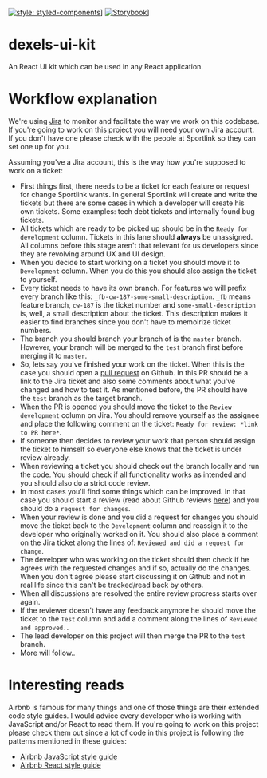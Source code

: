 [![style: styled-components](https://img.shields.io/badge/style-%F0%9F%92%85%20styled--components-orange.svg?colorB=daa357&colorA=db748e)](https://github.com/styled-components/styled-components)]
[![Storybook](https://cdn.jsdelivr.net/gh/storybookjs/brand@master/badge/badge-storybook.svg)](link-to-site)]

# dexels-ui-kit
An React UI kit which can be used in any React application.

# Workflow explanation

We're using [Jira](https://jira.sportlink.nl/) to monitor and facilitate the way we work on this codebase. If you're going to work on this project you will need your own Jira account. If you don't have one please check with the people at Sportlink so they can set one up for you.

Assuming you've a Jira account, this is the way how you're supposed to work on a ticket:

- First things first, there needs to be a ticket for each feature or request for change Sportlink wants. In general Sportlink will create and write the tickets but there are some cases in which a developer will create his own tickets. Some examples: tech debt tickets and internally found bug tickets.
- All tickets which are ready to be picked up should be in the `Ready for development` column. Tickets in this lane should **always** be unassigned. All columns before this stage aren't that relevant for us developers since they are revolving around UX and UI design.
- When you decide to start working on a ticket you should move it to `Development` column. When you do this you should also assign the ticket to yourself.
- Every ticket needs to have its own branch. For features we will prefix every branch like this: `_fb-cw-187-some-small-description`. `_fb` means feature branch, `cw-187` is the ticket number and `some-small-description` is, well, a small description about the ticket. This description makes it easier to find branches since you don't have to memoirize ticket numbers.
- The branch you should branch your branch of is the `master` branch. However, your branch will be merged to the `test` branch first before merging it to `master`.
- So, lets say you've finished your work on the ticket. When this is the case you should open a [pull request](https://help.github.com/en/articles/about-pull-requests) on Github. In this PR should be a link to the Jira ticket and also some comments about what you've changed and how to test it. As mentioned before, the PR should have the `test` branch as the target branch.
- When the PR is opened you should move the ticket to the `Review development` column on Jira. You should remove yourself as the assignee and place the following comment on the ticket: `Ready for review: *link to PR here*`.
- If someone then decides to review your work that person should assign the ticket to himself so everyone else knows that the ticket is under review already.
- When reviewing a ticket you should check out the branch locally and run the code. You should check if all functionality works as intended and you should also do a strict code review.
- In most cases you'll find some things which can be improved. In that case you should start a review (read about Github reviews [here](https://help.github.com/en/articles/about-pull-request-reviews#about-pull-request-reviews)) and you should do a `request for changes`.
- When your review is done and you did a request for changes you should move the ticket back to the `Development` column and reassign it to the developer who originally worked on it. You should also place a comment on the Jira ticket along the lines of: `Reviewed and did a request for change`.
- The developer who was working on the ticket should then check if he agrees with the requested changes and if so, actually do the changes. When you don't agree please start discussing it on Github and not in real life since this can't be tracked/read back by others.
- When all discussions are resolved the entire review procress starts over again.
- If the reviewer doesn't have any feedback anymore he should move the ticket to the `Test` column and add a comment along the lines of `Reviewed and approved.`.
- The lead developer on this project will then merge the PR to the `test` branch.
- More will follow..

# Interesting reads

Airbnb is famous for many things and one of those things are their extended code style guides. I would advice every developer who is working with JavaScript and/or React to read them. If you're going to work on this project please check them out since a lot of code in this project is following the patterns mentioned in these guides:

- [Airbnb JavaScript style guide](https://github.com/airbnb/javascript)
- [Airbnb React style guide](https://github.com/airbnb/javascript/tree/master/react)
